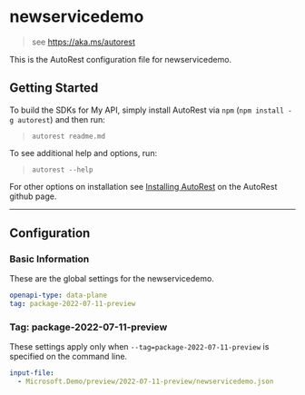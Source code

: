 # newservicedemo

> see https://aka.ms/autorest

This is the AutoRest configuration file for newservicedemo.

## Getting Started

To build the SDKs for My API, simply install AutoRest via `npm` (`npm install -g autorest`) and then run:

> `autorest readme.md`

To see additional help and options, run:

> `autorest --help`

For other options on installation see [Installing AutoRest](https://aka.ms/autorest/install) on the AutoRest github page.

---

## Configuration

### Basic Information

These are the global settings for the newservicedemo.

```yaml
openapi-type: data-plane
tag: package-2022-07-11-preview
```

### Tag: package-2022-07-11-preview

These settings apply only when `--tag=package-2022-07-11-preview` is specified on the command line.

```yaml $(tag) == 'package-2022-07-11-preview'
input-file:
  - Microsoft.Demo/preview/2022-07-11-preview/newservicedemo.json
```

